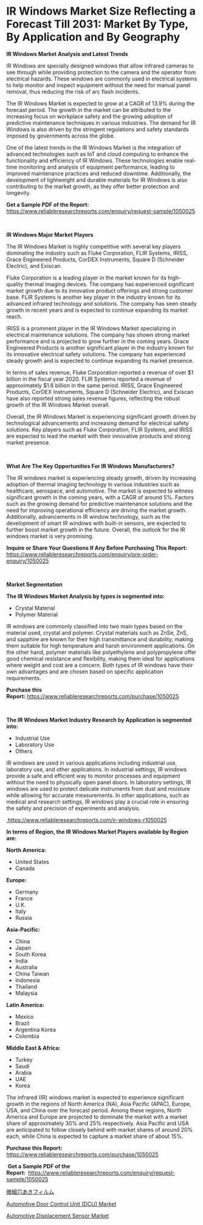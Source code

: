 <p><h1>IR Windows Market Size Reflecting a Forecast Till 2031: Market By Type, By Application and By Geography</h1></p><p><strong>IR Windows Market Analysis and Latest Trends</strong></p>
<p><p>IR Windows are specially designed windows that allow infrared cameras to see through while providing protection to the camera and the operator from electrical hazards. These windows are commonly used in electrical systems to help monitor and inspect equipment without the need for manual panel removal, thus reducing the risk of arc flash incidents.</p><p>The IR Windows Market is expected to grow at a CAGR of 13.9% during the forecast period. The growth in the market can be attributed to the increasing focus on workplace safety and the growing adoption of predictive maintenance techniques in various industries. The demand for IR Windows is also driven by the stringent regulations and safety standards imposed by governments across the globe.</p><p>One of the latest trends in the IR Windows Market is the integration of advanced technologies such as IoT and cloud computing to enhance the functionality and efficiency of IR Windows. These technologies enable real-time monitoring and analysis of equipment performance, leading to improved maintenance practices and reduced downtime. Additionally, the development of lightweight and durable materials for IR Windows is also contributing to the market growth, as they offer better protection and longevity.</p></p>
<p><strong>Get a Sample PDF of the Report:&nbsp;</strong> <a href="https://www.reliableresearchreports.com/enquiry/request-sample/1050025">https://www.reliableresearchreports.com/enquiry/request-sample/1050025</a></p>
<p>&nbsp;</p>
<p><strong>IR Windows Major Market Players</strong></p>
<p><p>The IR Windows Market is highly competitive with several key players dominating the industry such as Fluke Corporation, FLIR Systems, IRISS, Grace Engineered Products, CorDEX Instruments, Square D (Schneider Electric), and Exiscan. </p><p>Fluke Corporation is a leading player in the market known for its high-quality thermal imaging devices. The company has experienced significant market growth due to its innovative product offerings and strong customer base. FLIR Systems is another key player in the industry known for its advanced infrared technology and solutions. The company has seen steady growth in recent years and is expected to continue expanding its market reach.</p><p>IRISS is a prominent player in the IR Windows Market specializing in electrical maintenance solutions. The company has shown strong market performance and is projected to grow further in the coming years. Grace Engineered Products is another significant player in the industry known for its innovative electrical safety solutions. The company has experienced steady growth and is expected to continue expanding its market presence.</p><p>In terms of sales revenue, Fluke Corporation reported a revenue of over $1 billion in the fiscal year 2020. FLIR Systems reported a revenue of approximately $1.8 billion in the same period. IRISS, Grace Engineered Products, CorDEX Instruments, Square D (Schneider Electric), and Exiscan have also reported strong sales revenue figures, reflecting the robust growth of the IR Windows Market overall.</p><p>Overall, the IR Windows Market is experiencing significant growth driven by technological advancements and increasing demand for electrical safety solutions. Key players such as Fluke Corporation, FLIR Systems, and IRISS are expected to lead the market with their innovative products and strong market presence.</p></p>
<p>&nbsp;</p>
<p><strong>What Are The Key Opportunities For IR Windows Manufacturers?</strong></p>
<p><p>The IR windows market is experiencing steady growth, driven by increasing adoption of thermal imaging technology in various industries such as healthcare, aerospace, and automotive. The market is expected to witness significant growth in the coming years, with a CAGR of around 5%. Factors such as the growing demand for predictive maintenance solutions and the need for improving operational efficiency are driving the market growth. Additionally, advancements in IR window technology, such as the development of smart IR windows with built-in sensors, are expected to further boost market growth in the future. Overall, the outlook for the IR windows market is very promising.</p></p>
<p><strong>Inquire or Share Your Questions If Any Before Purchasing This Report:</strong> <a href="https://www.reliableresearchreports.com/enquiry/pre-order-enquiry/1050025">https://www.reliableresearchreports.com/enquiry/pre-order-enquiry/1050025</a></p>
<p>&nbsp;</p>
<p><strong>Market Segmentation</strong></p>
<p><strong>The IR Windows Market Analysis by types is segmented into:</strong></p>
<p><ul><li>Crystal Material</li><li>Polymer Material</li></ul></p>
<p><p>IR windows are commonly classified into two main types based on the material used, crystal and polymer. Crystal materials such as ZnSe, ZnS, and sapphire are known for their high transmittance and durability, making them suitable for high temperature and harsh environment applications. On the other hand, polymer materials like polyethylene and polypropylene offer good chemical resistance and flexibility, making them ideal for applications where weight and cost are a concern. Both types of IR windows have their own advantages and are chosen based on specific application requirements.</p></p>
<p><strong>Purchase this Report:&nbsp;</strong><a href="https://www.reliableresearchreports.com/purchase/1050025">https://www.reliableresearchreports.com/purchase/1050025</a></p>
<p>&nbsp;</p>
<p><strong>The IR Windows Market Industry Research by Application is segmented into:</strong></p>
<p><ul><li>Industrial Use</li><li>Laboratory Use</li><li>Others</li></ul></p>
<p><p>IR windows are used in various applications including industrial use, laboratory use, and other applications. In industrial settings, IR windows provide a safe and efficient way to monitor processes and equipment without the need to physically open panel doors. In laboratory settings, IR windows are used to protect delicate instruments from dust and moisture while allowing for accurate measurements. In other applications, such as medical and research settings, IR windows play a crucial role in ensuring the safety and precision of experiments and analysis.</p></p>
<p><a href="https://www.reliableresearchreports.com/ir-windows-r1050025">&nbsp;https://www.reliableresearchreports.com/ir-windows-r1050025</a></p>
<p><strong>In terms of Region, the IR Windows Market Players available by Region are:</strong></p>
<p>
    <p> <strong> North America: </strong>
        <ul>
            <li>United States</li>
            <li>Canada</li>
        </ul>
        </p> 
    <p> <strong> Europe: </strong>
        <ul>
            <li>Germany</li>
            <li>France</li>
            <li>U.K.</li>
            <li>Italy</li>
            <li>Russia</li>
        </ul>
        </p> 
    <p> <strong> Asia-Pacific: </strong>
        <ul>
            <li>China</li>
            <li>Japan</li>
            <li>South Korea</li>
            <li>India</li>
            <li>Australia</li>
            <li>China Taiwan</li>
            <li>Indonesia</li>
            <li>Thailand</li>
            <li>Malaysia</li>
        </ul>
        </p> 
    <p> <strong> Latin America: </strong>
        <ul>
            <li>Mexico</li>
            <li>Brazil</li>
            <li>Argentina Korea</li>
            <li>Colombia</li>
        </ul>
        </p> 
    <p> <strong> Middle East & Africa: </strong>
        <ul>
            <li>Turkey</li>
            <li>Saudi</li>
            <li>Arabia</li>
            <li>UAE</li>
            <li>Korea</li>
        </ul>
    </p>
    </p>
<p><p>The infrared (IR) windows market is expected to experience significant growth in the regions of North America (NA), Asia Pacific (APAC), Europe, USA, and China over the forecast period. Among these regions, North America and Europe are projected to dominate the market with a market share of approximately 30% and 25% respectively. Asia Pacific and USA are anticipated to follow closely behind with market shares of around 20% each, while China is expected to capture a market share of about 15%.</p></p>
<p><strong>Purchase this Report: </strong><a href="https://www.reliableresearchreports.com/purchase/1050025">https://www.reliableresearchreports.com/purchase/1050025</a></p>
<p>&nbsp;<strong>Get a Sample PDF of the Report:&nbsp;&nbsp;</strong><a href="https://www.reliableresearchreports.com/enquiry/request-sample/1050025">https://www.reliableresearchreports.com/enquiry/request-sample/1050025</a></p>
<p><strong></strong></p>
<p><p><a href="https://github.com/nemesis2824/Market-Research-Report-List-1/blob/main/243017022192.md">微細穴あきフィルム</a></p><p><a href="https://www.linkedin.com/pulse/automotive-door-control-unit-dcu-market-analysis-examines-its-uodcc?trackingId=LbYBzbVM7oEksGzL4vAd3Q%3D%3D">Automotive Door Control Unit (DCU) Market</a></p><p><a href="https://www.linkedin.com/pulse/automotive-displacement-sensor-market-size-evaluating-its-lw6xf?trackingId=1BlQfIdZ%2BGcnwc2%2FESkdhQ%3D%3D">Automotive Displacement Sensor Market</a></p></p>